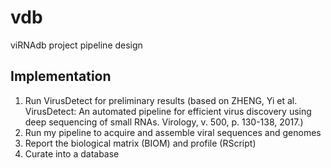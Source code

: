 # vdb
viRNAdb project pipeline design

## Implementation

1. Run VirusDetect for preliminary results (based on ZHENG, Yi et al. VirusDetect: An automated pipeline for efficient virus discovery using deep sequencing of small RNAs. Virology, v. 500, p. 130-138, 2017.)
2. Run my pipeline to acquire and assemble viral sequences and genomes
3. Report the biological matrix (BIOM) and profile (RScript)
4. Curate into a database
